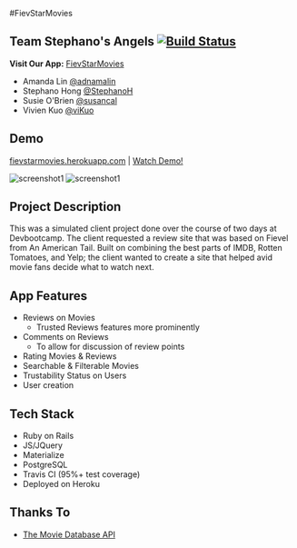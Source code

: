 #FievStarMovies
## Team Stephano's Angels [![Build Status](https://travis-ci.org/StephanoH/FeivStarMovies.svg?branch=master)](https://travis-ci.org/StephanoH/FeivStarMovies)

**Visit Our App:** [FievStarMovies](http://fievstarmovies.herokuapp.com/)

* Amanda Lin [@adnamalin](https://github.com/adnamalin)
* Stephano Hong [@StephanoH](https://github.com/StephanoH)
* Susie O'Brien [@susancal](https://github.com/susancal)
* Vivien Kuo [@viKuo](https://github.com/viKuo)

## Demo
[fievstarmovies.herokuapp.com](fievstarmovies.herokuapp.com) | [Watch Demo!](https://vimeo.com/178831129)

![screenshot1](http://i.imgur.com/83io7lr.png) ![screenshot1](http://i.imgur.com/wn4lHXy.png)

## Project Description
This was a simulated client project done over the course of two days at Devbootcamp. The client requested a review site that was based on Fievel from An American Tail. Built on combining the best parts of IMDB, Rotten Tomatoes, and Yelp; the client wanted to create a site that helped avid movie fans decide what to watch next. 

## App Features 
* Reviews on Movies
  * Trusted Reviews features more prominently
* Comments on Reviews
  * To allow for discussion of review points  
* Rating Movies & Reviews 
* Searchable & Filterable Movies
* Trustability Status on Users
* User creation

## Tech Stack
* Ruby on Rails
* JS/JQuery
* Materialize 
* PostgreSQL
* Travis CI (95%+ test coverage)
* Deployed on Heroku

## Thanks To
* [The Movie Database API](https://www.themoviedb.org/)
